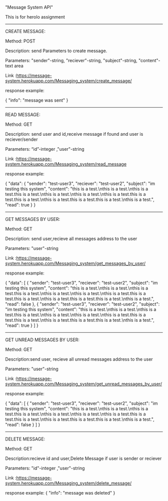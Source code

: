 "Message System API" 

This is for herolo assignment

------------------------------------

CREATE MESSAGE:

Method: POST

Description: send Parameters to create message.

Parameters: "sender"-string, "reciever"-string, "subject"-string, "content"-text area

Link :https://message-system.herokuapp.com/Messaging_system/create_message/

response example:

{
"info": "message was sent"
}

-----------------------

READ MESSAGE:

Method: GET

Description: send user and id,receive message if found and user is reciever/sender   

Parameters: “id”-integer ,"user"-string

Link :https://message-system.herokuapp.com/Messaging_system/read_message

response example:

{
    "data": {
        "sender": "test-user3",
        "reciever": "test-user2",
        "subject": "im testing this system",
        "content": "this is a test.\nthis is a test.\nthis is a test.this is a test.\nthis is a test.\nthis is a test.\nthis is a test.this is a test.this is a test.\nthis is a test.this is a test.this is a test.\nthis is a test.",
        "read": true
    }
}

------------------------------

GET MESSAGES BY USER:

Method: GET

Description: send user,recieve all messages address to the user

Parameters: "user"-string

Link :https://message-system.herokuapp.com/Messaging_system/get_messages_by_user/

response example:

{
    "data": [
        {
            "sender": "test-user3",
            "reciever": "test-user2",
            "subject": "im testing this system",
            "content": "this is a test.\nthis is a test.\nthis is a test.this is a test.\nthis is a test.\nthis is a test.\nthis is a test.this is a test.this is a test.\nthis is a test.this is a test.this is a test.\nthis is a test.",
            "read": false
        },
        {
            "sender": "test-user3",
            "reciever": "test-user2",
            "subject": "im testing this system",
            "content": "this is a test.\nthis is a test.\nthis is a test.this is a test.\nthis is a test.\nthis is a test.\nthis is a test.this is a test.this is a test.\nthis is a test.this is a test.this is a test.\nthis is a test.",
            "read": true
        }
    ]
}

---------------------------

GET UNREAD MESSAGES BY USER:

Method: GET

Description:send user, recieve all unread messages address to the user

Parameters: "user"-string

Link :https://message-system.herokuapp.com/Messaging_system/get_unread_messages_by_user/

response example:

{
    "data": [
        {
            "sender": "test-user3",
            "reciever": "test-user2",
            "subject": "im testing this system",
            "content": "this is a test.\nthis is a test.\nthis is a test.this is a test.\nthis is a test.\nthis is a test.\nthis is a test.this is a test.this is a test.\nthis is a test.this is a test.this is a test.\nthis is a test.",
            "read": false
        }
    ]
}

-----------------------

DELETE MESSAGE:

Method: GET

Description:recieve id and user,Delete Message if user is sender or reciever

Parameters: "id"-integer ,"user"-string

Link :https://message-system.herokuapp.com/Messaging_system/delete_message/

response example:
{
    "info": "message was deleted"
}





